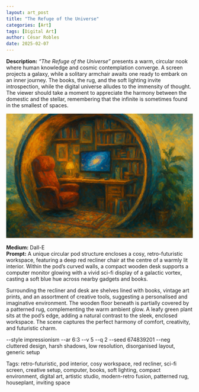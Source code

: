 ```yaml
---
layout: art_post
title: "The Refuge of the Universe"
categories: [Art]
tags: [Digital Art]
author: César Robles
date: 2025-02-07
---
```

**Description:** *“The Refuge of the Universe”* presents a warm, circular nook where human knowledge and cosmic contemplation converge. A screen projects a galaxy, while a solitary armchair awaits one ready to embark on an inner journey. The books, the rug, and the soft lighting invite introspection, while the digital universe alludes to the immensity of thought. The viewer should take a moment to appreciate the harmony between the domestic and the stellar, remembering that the infinite is sometimes found in the smallest of spaces.

![The Refuge of the Universe](/imag/digital_art/the_refuge_of_the_universe.jpg)

**Medium:** Dall-E\
**Prompt:** A unique circular pod structure encloses a cosy, retro-futuristic workspace, featuring a deep red recliner chair at the centre of a warmly lit interior. Within the pod’s curved walls, a compact wooden desk supports a computer monitor glowing with a vivid sci-fi display of a galactic vortex, casting a soft blue hue across nearby gadgets and books.

Surrounding the recliner and desk are shelves lined with books, vintage art prints, and an assortment of creative tools, suggesting a personalised and imaginative environment. The wooden floor beneath is partially covered by a patterned rug, complementing the warm ambient glow. A leafy green plant sits at the pod’s edge, adding a natural contrast to the sleek, enclosed workspace. The scene captures the perfect harmony of comfort, creativity, and futuristic charm.

--style impressionism --ar 6:3 --v 5 --q 2 --seed 674839201 --neg cluttered design, harsh shadows, low resolution, disorganised layout, generic setup

Tags: retro-futuristic, pod interior, cosy workspace, red recliner, sci-fi screen, creative setup, computer, books, soft lighting, compact environment, digital art, artistic studio, modern-retro fusion, patterned rug, houseplant, inviting space